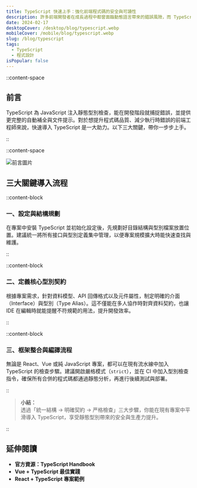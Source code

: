 ```yaml
---
title: TypeScript 快速上手：強化前端程式碼的安全與可讀性
description: 許多前端開發者在成長過程中都曾面臨動態語言帶來的錯誤風險，而 TypeScript 的出現正是為了改善這種情況。它能在開發階段即發現型別錯誤，並帶來更友善的程式碼提示。本篇文章將介紹如何在前端專案中導入 TypeScript，並透過真實案例展示它為開發流程帶來的優勢。
date: 2024-02-17
desktopCover: /desktop/blog/typescript.webp
mobileCover: /mobile/blog/typescript.webp
slug: /blog/typescript
tags:
  - TypeScript
  - 程式設計
isPopular: false
---
```


::content-space

## 前言

TypeScript 為 JavaScript 注入靜態型別檢查，能在開發階段就捕捉錯誤，並提供更完整的自動補全與文件提示。對於想提升程式碼品質、減少執行時錯誤的前端工程師來說，快速導入 TypeScript 是一大助力。以下三大關鍵，帶你一步步上手。

::

::content-space

![前言圖片](/desktop/blog/typescript.webp)

## 三大關鍵導入流程

::content-block

### 一、設定與結構規劃

在專案中安裝 TypeScript 並初始化設定後，先規劃好目錄結構與型別檔案放置位置。建議統一將所有接口與型別定義集中管理，以便專案規模擴大時能快速查找與維護。

::

::content-block

### 二、定義核心型別契約

根據專案需求，針對資料模型、API 回傳格式以及元件屬性，制定明確的介面（Interface）與型別（Type Alias）。這不僅能在多人協作時對齊資料契約，也讓 IDE 在編輯時就能提醒不符規範的用法，提升開發效率。

::

::content-block

### 三、框架整合與編譯流程

無論是 React、Vue 或純 JavaScript 專案，都可以在現有流水線中加入 TypeScript 的檢查步驟。建議開啟嚴格模式（`strict`），並在 CI 中加入型別檢查指令，確保所有合併的程式碼都通過靜態分析，再進行後續測試與部署。

::

> **小結：**  
> 透過「統一結構 → 明確契約 → 严格檢查」三大步驟，你能在現有專案中平滑導入 TypeScript，享受靜態型別帶來的安全與生產力提升。

::

## 延伸閱讀

- **官方資源：TypeScript Handbook**
- **Vue + TypeScript 最佳實踐**
- **React + TypeScript 專案範例**
